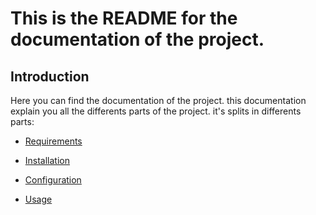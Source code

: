 # This is the README for the documentation of the project.

## Introduction

Here you can find the documentation of the project. this documentation explain you all the differents parts of the project. it's splits in differents parts:

- [Requirements](requirements.md)

- [Installation](installation.md)

- [Configuration](configuration.md)

- [Usage](usage.md)

